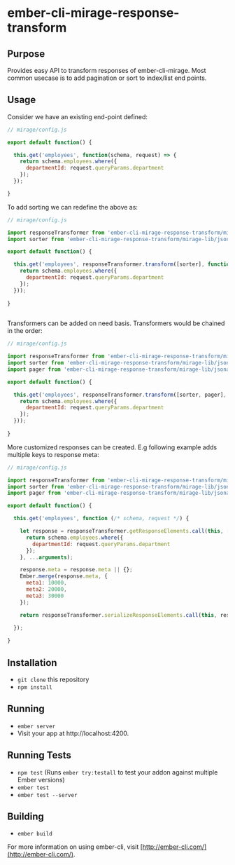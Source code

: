 # ember-cli-mirage-response-transform

## Purpose

Provides easy API to transform responses of ember-cli-mirage. Most common usecase is to add pagination or sort to index/list end points.

## Usage

Consider we have an existing end-point defined:

```js
// mirage/config.js

export default function() {

  this.get('employees', function(schema, request) => {
    return schema.employees.where({
      departmentId: request.queryParams.department
    });
  });

}
```

To add sorting we can redefine the above as:

```js
// mirage/config.js

import responseTransformer from 'ember-cli-mirage-response-transform/mirage-lib/jsonapi/apply-response-transforms';
import sorter from 'ember-cli-mirage-response-transform/mirage-lib/jsonapi/transformers/sort';

export default function() {

  this.get('employees', responseTransformer.transform([sorter], function(schema, request) => {
    return schema.employees.where({
      departmentId: request.queryParams.department
    });
  }));
  
}
  
```

Transformers can be added on need basis. Transformers would be chained in the order:
```js
// mirage/config.js

import responseTransformer from 'ember-cli-mirage-response-transform/mirage-lib/jsonapi/apply-response-transforms';
import sorter from 'ember-cli-mirage-response-transform/mirage-lib/jsonapi/transformers/sort';
import pager from 'ember-cli-mirage-response-transform/mirage-lib/jsonapi/transformers/paginate';

export default function() {

  this.get('employees', responseTransformer.transform([sorter, pager], function(schema, request) => {
    return schema.employees.where({
      departmentId: request.queryParams.department
    });
  }));
  
}  
```

More customized responses can be created. E.g following example adds multiple keys to response meta:

```js
// mirage/config.js

import responseTransformer from 'ember-cli-mirage-response-transform/mirage-lib/jsonapi/apply-response-transforms';
import sorter from 'ember-cli-mirage-response-transform/mirage-lib/jsonapi/transformers/sort';
import pager from 'ember-cli-mirage-response-transform/mirage-lib/jsonapi/transformers/paginate';

export default function() {

  this.get('employees', function (/* schema, request */) {

    let response = responseTransformer.getResponseElements.call(this, [sorter, pager], (schema, request) => {
      return schema.employees.where({
        departmentId: request.queryParams.department
      });
    }, ...arguments);

    response.meta = response.meta || {};
    Ember.merge(response.meta, {
      meta1: 10000,
      meta2: 20000,
      meta3: 30000
    });

    return responseTransformer.serializeResponseElements.call(this, response);

  });
  
}  

```
## Installation

* `git clone` this repository
* `npm install`

## Running

* `ember server`
* Visit your app at http://localhost:4200.

## Running Tests

* `npm test` (Runs `ember try:testall` to test your addon against multiple Ember versions)
* `ember test`
* `ember test --server`

## Building

* `ember build`

For more information on using ember-cli, visit [http://ember-cli.com/](http://ember-cli.com/).

